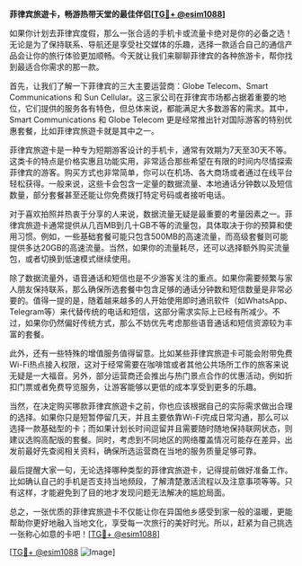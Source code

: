 **菲律宾旅遊卡，畅游热带天堂的最佳伴侣[[TG💪+ @esim1088](https://t.me/s/esim1088)]**

如果你计划去菲律宾度假，那么一张合适的手机卡或流量卡绝对是你的必备之选！无论是为了保持联系、导航还是享受社交媒体的乐趣，选择一款适合自己的通信产品会让你的旅行体验更加顺畅。今天就让我们来聊聊菲律宾的各种旅游卡，帮你找到最适合你需求的那一款。

首先，让我们了解一下菲律宾的三大主要运营商：Globe Telecom、Smart Communications 和 Sun Cellular。这三家公司在菲律宾市场都占据着重要的地位，它们提供的服务各有特色，但总体来说，都能满足大多数游客的需求。其中，Smart Communications 和 Globe Telecom 更是经常推出针对国际游客的特别优惠套餐，比如菲律宾旅遊卡就是其中之一。

菲律宾旅遊卡是一种专为短期游客设计的手机卡，通常有效期为7天至30天不等。这类卡的特点是价格实惠且功能实用，非常适合那些希望在有限的时间内尽情探索菲律宾的游客。购买方式也非常简单，你可以在机场、各大商场或者通过在线平台轻松获得。一般来说，这些卡会包含一定量的数据流量、本地通话分钟数以及短信数量，部分套餐甚至还能让你免费拨打特定号码或者接听电话。

对于喜欢拍照并热衷于分享的人来说，数据流量无疑是最重要的考量因素之一。菲律宾旅遊卡通常提供从几百MB到几十GB不等的流量包，具体取决于你的预算和使用习惯。例如，一些基础套餐可能只包含500MB的高速流量，而高级套餐则可能提供多达20GB的高速流量。当然，如果你的流量耗尽，还可以选择额外购买流量包，或者切换到低速模式继续使用。

除了数据流量外，语音通话和短信也是不少游客关注的重点。如果你需要频繁与家人朋友保持联系，那么确保所选套餐中包含足够的通话分钟数和短信数量是非常必要的。值得一提的是，随着越来越多的人开始使用即时通讯软件（如WhatsApp、Telegram等）来代替传统的电话和短信，这部分需求实际上已经有所减少。不过，如果你仍然偏好传统方式，那么不妨优先考虑那些语音通话和短信资源较为丰富的套餐。

此外，还有一些特殊的增值服务值得留意。比如某些菲律宾旅遊卡可能会附带免费Wi-Fi热点接入权限，这对于经常需要在咖啡馆或者其他公共场所工作的旅客来说无疑是一大福音。另外，部分运营商还会推出与热门景点合作的优惠活动，例如折扣门票或者免费导览服务，让游客能够以更低的成本享受到更多的乐趣。

当然，在决定购买哪款菲律宾旅遊卡之前，你也应该根据自己的实际需求做出合理的选择。如果你只是短暂停留几天，并且主要依靠Wi-Fi完成日常沟通，那么可以选择一款基础型的卡；而如果计划长时间逗留并且需要随时随地保持联网状态，则建议选购高配版的套餐。同时，考虑到不同地区的网络覆盖情况可能存在差异，出发前最好先查阅相关资料，确保所选运营商在当地的服务质量足够可靠。

最后提醒大家一句，无论选择哪种类型的菲律宾旅遊卡，记得提前做好准备工作。比如确认自己的手机是否支持当地频段，了解清楚激活流程以及注意事项等等。只有这样，才能避免到了目的地才发现问题无法解决的尴尬局面。

总之，一张优质的菲律宾旅遊卡不仅能让你在异国他乡感受到家一般的温暖，更能帮助你更好地融入当地文化，享受每一次旅行的美好时光。所以，赶紧为自己挑选一张称心如意的卡吧！[[TG💪+ @esim1088](https://t.me/s/esim1088)]

[[TG💪+ @esim1088](https://t.me/s/esim1088) ![Image](https://i.postimg.cc/4NQfJmqS/Snipaste-2025-05-13-00-14-12.png)]